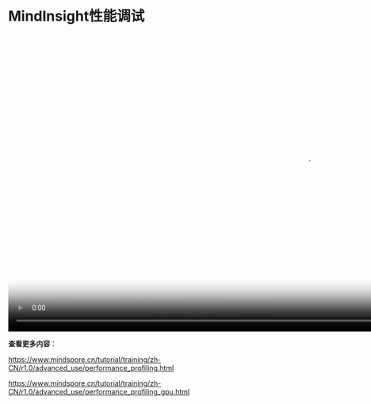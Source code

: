 # MindInsight性能调试

[comment]: <> (本文档中包含手把手系列视频，码云Gitee不支持展示，请于官方网站对应教程中查看)

<video id="video7" autoplay controls width="1200px" height="600px" poster="https://mindspore-website.obs.cn-north-4.myhuaweicloud.com:443/teaching_video/cover/%E6%89%8B%E6%8A%8A%E6%89%8B%E7%B3%BB%E5%88%97/MindInsight%E6%80%A7%E8%83%BD%E8%B0%83%E8%AF%95%E8%AF%A6%E6%83%85%E9%A1%B5.png">
<source id="mp47" src="https://mindspore-website.obs.cn-north-4.myhuaweicloud.com:443/teaching_video/video/MindInsight%E6%80%A7%E8%83%BD%E8%B0%83%E8%AF%95.mp4" type="video/mp4">
</video>


**查看更多内容**：

<https://www.mindspore.cn/tutorial/training/zh-CN/r1.0/advanced_use/performance_profiling.html>

<https://www.mindspore.cn/tutorial/training/zh-CN/r1.0/advanced_use/performance_profiling_gpu.html>